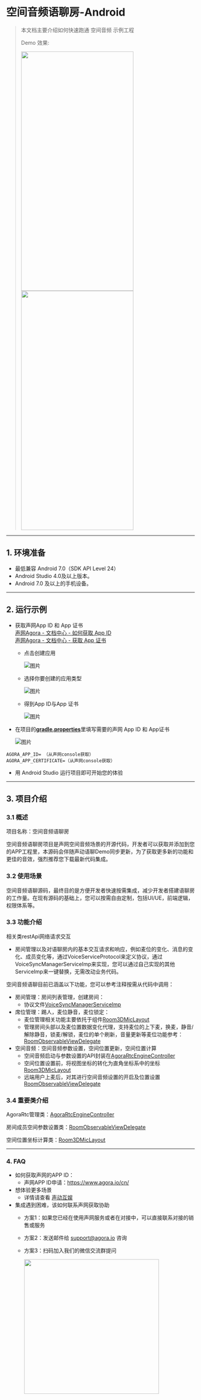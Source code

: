 # 空间音频语聊房-Android

> 本文档主要介绍如何快速跑通 空间音频 示例工程
> 
> Demo 效果:
> 
> <img src="https://accktvpic.oss-cn-beijing.aliyuncs.com/pic/github_readme/ent-full/spatialAudioVoiceRoom_1.png" width="300" height="640"><img src="https://accktvpic.oss-cn-beijing.aliyuncs.com/pic/github_readme/ent-full/spatialAudioVoiceRoom_2.png" width="300" height="640">
---

## 1. 环境准备

- 最低兼容 Android 7.0（SDK API Level 24）
- Android Studio 4.0及以上版本。
- Android 7.0 及以上的手机设备。

---

## 2. 运行示例

- 获取声网App ID 和 App 证书  
  [声网Agora - 文档中心 - 如何获取 App ID](https://docs.agora.io/cn/Agora%20Platform/get_appid_token?platform=All%20Platforms#%E8%8E%B7%E5%8F%96-app-id)  
  [声网Agora - 文档中心 - 获取 App 证书](https://docs.agora.io/cn/Agora%20Platform/get_appid_token?platform=All%20Platforms#%E8%8E%B7%E5%8F%96-app-%E8%AF%81%E4%B9%A6)

  - 点击创建应用

    ![图片](https://accktvpic.oss-cn-beijing.aliyuncs.com/pic/github_readme/create_app_1.jpg)

  - 选择你要创建的应用类型

    ![图片](https://accktvpic.oss-cn-beijing.aliyuncs.com/pic/github_readme/create_app_2.jpg)

  - 得到App ID与App 证书

    ![图片](https://accktvpic.oss-cn-beijing.aliyuncs.com/pic/github_readme/get_app_id.jpg)

- 在项目的[**gradle.properties**](../../gradle.properties)里填写需要的声网 App ID 和 App证书

  ![图片](https://accktvpic.oss-cn-beijing.aliyuncs.com/pic/github_readme/config_app_id_android.jpg)

``` 
AGORA_APP_ID= （从声网console获取）
AGORA_APP_CERTIFICATE=（从声网console获取）
```

- 用 Android Studio 运行项目即可开始您的体验

---

## 3. 项目介绍

### 3.1 概述

项目名称：空间音频语聊房  

空间音频语聊房项目是声网空间音频场景的开源代码，开发者可以获取并添加到您的APP工程里，本源码会伴随声动语聊Demo同步更新，为了获取更多新的功能和更佳的音效，强烈推荐您下载最新代码集成。

### 3.2 使用场景

空间音频语聊源码，最终目的是方便开发者快速按需集成，减少开发者搭建语聊房的工作量。在现有源码的基础上，您可以按需自由定制，包括UI/UE，前端逻辑，权限体系等。

### 3.3 功能介绍

相关类restApi网络请求交互
- 房间管理以及对语聊房内的基本交互请求和响应，例如麦位的变化、消息的变化、成员变化等，通过VoiceServiceProtocol来定义协议，通过VoiceSyncManagerServiceImp来实现，您可以通过自己实现的其他ServiceImp来一键替换，无需改动业务代码。

空间音频语聊目前已涵盖以下功能，您可以参考注释按需从代码中调用：

- 房间管理：房间列表管理，创建房间：
  - 协议文件[VoiceSyncManagerServiceImp](src/main/java/io/agora/scene/voice/spatial/service/VoiceSyncManagerServiceImp.kt)
- 席位管理：踢人，麦位静音，麦位锁定：
  - 麦位管理相关功能主要依托于组件[Room3DMicLayout](src/main/java/io/agora/scene/voice/spatial/ui/widget/mic/Room3DMicLayout.kt)
  - 管理房间头部以及麦位置数据变化代理，支持麦位的上下麦，换麦，静音/解除静音，锁麦/解锁，麦位的单个刷新，音量更新等麦位功能参考：[RoomObservableViewDelegate](src/main/java/io/agora/scene/voice/spatial/ui/RoomObservableViewDelegate.kt)
- 空间音频：空间音频参数设置，空间位置更新，空间位置计算
  - 空间音频启动与参数设置的API封装在[AgoraRtcEngineController](src/main/java/io/agora/scene/voice/spatial/service/VoiceSyncManagerServiceImp.kt)
  - 空间位置设置前，将视图坐标的转化为直角坐标系中的坐标[Room3DMicLayout](src/main/java/io/agora/scene/voice/spatial/ui/widget/mic/Room3DMicLayout.kt)
  - 远端用户上麦后，对其进行空间音频设置的开启及位置设置[RoomObservableViewDelegate](src/main/java/io/agora/scene/voice/spatial/ui/RoomObservableViewDelegate.kt)

### 3.4 重要类介绍

AgoraRtc管理类：[AgoraRtcEngineController](src/main/java/io/agora/scene/voice/spatial/service/VoiceSyncManagerServiceImp.kt)  

房间成员空间参数设置类：[RoomObservableViewDelegate](src/main/java/io/agora/scene/voice/spatial/ui/RoomObservableViewDelegate.kt)  

空间位置坐标计算类：[Room3DMicLayout](src/main/java/io/agora/scene/voice/spatial/ui/widget/mic/Room3DMicLayout.kt)  

---

### 4. FAQ
- 如何获取声网的APP ID：
  - 声网APP ID申请：https://www.agora.io/cn/
- 想体验更多场景
  - 详情请查看 [声动互娱](../../../README.md)
- 集成遇到困难，该如何联系声网获取协助
  - 方案1：如果您已经在使用声网服务或者在对接中，可以直接联系对接的销售或服务
  - 方案2：发送邮件给 [support@agora.io](mailto:support@agora.io) 咨询
  - 方案3：扫码加入我们的微信交流群提问

     <img src="https://download.agora.io/demo/release/SDHY_QA.jpg" width="360" height="360">
